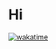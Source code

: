 # Hi
[![wakatime](https://wakatime.com/badge/user/656e783d-2e25-40a0-a532-e0dd04e1a811.svg)](https://wakatime.com/@656e783d-2e25-40a0-a532-e0dd04e1a811)

